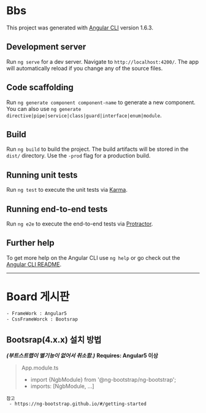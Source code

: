 # Bbs

This project was generated with [Angular CLI](https://github.com/angular/angular-cli) version 1.6.3.

## Development server

Run `ng serve` for a dev server. Navigate to `http://localhost:4200/`. The app will automatically reload if you change any of the source files.

## Code scaffolding

Run `ng generate component component-name` to generate a new component. You can also use `ng generate directive|pipe|service|class|guard|interface|enum|module`.

## Build

Run `ng build` to build the project. The build artifacts will be stored in the `dist/` directory. Use the `-prod` flag for a production build.

## Running unit tests

Run `ng test` to execute the unit tests via [Karma](https://karma-runner.github.io).

## Running end-to-end tests

Run `ng e2e` to execute the end-to-end tests via [Protractor](http://www.protractortest.org/).

## Further help

To get more help on the Angular CLI use `ng help` or go check out the [Angular CLI README](https://github.com/angular/angular-cli/blob/master/README.md).

---

# Board 게시판 
```bash
- FrameWork : Angular5
- CssFrameWorck : Bootsrap
```


## Bootsrap(4.x.x) 설치 방법
***(부트스트랩이 별기능이 없어서 취소함.)***
**Requires: Angular5 이상**

> App.module.ts
> - import {NgbModule} from '@ng-bootstrap/ng-bootstrap';
> - imports: [NgbModule, ...]
```
참고
 - https://ng-bootstrap.github.io/#/getting-started
```



